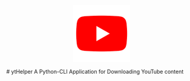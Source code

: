 <p align="center">
  <br>
    <img src="ytHelper.png" width="150"/>
  <br>
</p>
# ytHelper
A Python-CLI Application for Downloading YouTube content

